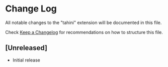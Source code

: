 # Change Log

All notable changes to the "tahini" extension will be documented in this file.

Check [Keep a Changelog](http://keepachangelog.com/) for recommendations on how to structure this file.

## [Unreleased]

- Initial release